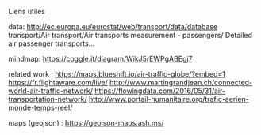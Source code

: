 Liens utiles

data:
http://ec.europa.eu/eurostat/web/transport/data/database transport/Air transport/Air transports measurement - passengers/ Detailed air passenger transports...

mindmap:
https://coggle.it/diagram/WikJ5rEWPgABEgj7

related work :
https://maps.blueshift.io/air-traffic-globe/?embed=1
https://fr.flightaware.com/live/
http://www.martingrandjean.ch/connected-world-air-traffic-network/
https://flowingdata.com/2016/05/31/air-transportation-network/
http://www.portail-humanitaire.org/trafic-aerien-monde-temps-reel/


maps (geojson) :
https://geojson-maps.ash.ms/
